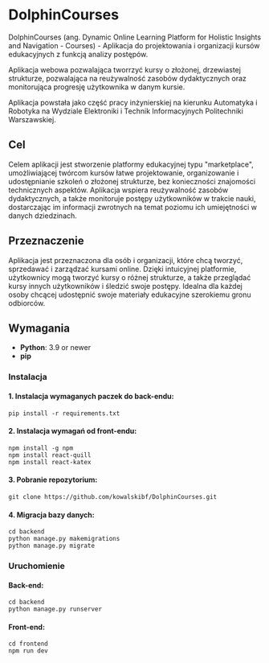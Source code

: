 # DolphinCourses

DolphinCourses (ang. Dynamic Online Learning Platform for Holistic Insights and Navigation - Courses) - Aplikacja do projektowania i organizacji kursów edukacyjnych z funkcją analizy postępów.

Aplikacja webowa pozwalająca tworrzyć kursy o złożonej, drzewiastej strukturze, pozwalająca na reużywalność zasobów dydaktycznych oraz monitorująca progresję użytkownika w danym kursie.

Aplikacja powstała jako część pracy inżynierskiej na kierunku Automatyka i Robotyka na Wydziale Elektroniki i Technik Informacyjnych Politechniki Warszawskiej.

## Cel

Celem aplikacji jest stworzenie platformy edukacyjnej typu "marketplace", umożliwiającej twórcom kursów łatwe projektowanie, organizowanie i udostępnianie szkoleń o złożonej strukturze, bez konieczności znajomości technicznych aspektów. Aplikacja wspiera reużywalność zasobów dydaktycznych, a także monitoruje postępy użytkowników w trakcie nauki, dostarczając im informacji zwrotnych na temat poziomu ich umiejętności w danych dziedzinach.

## Przeznaczenie

Aplikacja jest przeznaczona dla osób i organizacji, które chcą tworzyć, sprzedawać i zarządzać kursami online. Dzięki intuicyjnej platformie, użytkownicy mogą tworzyć kursy o różnej strukturze, a także przeglądać kursy innych użytkowników i śledzić swoje postępy. Idealna dla każdej osoby chcącej udostępnić swoje materiały edukacyjne szerokiemu gronu odbiorców.

## Wymagania

- **Python**: 3.9 or newer
- **pip**

### Instalacja

#### 1. Instalacja wymaganych paczek do back-endu:
  ```
  pip install -r requirements.txt
  ```

#### 2. Instalacja wymagań od front-endu:
  ```
  npm install -g npm
  npm install react-quill
  npm install react-katex
  ```

#### 3. Pobranie repozytorium:
  ```
  git clone https://github.com/kowalskibf/DolphinCourses.git
  ```

#### 4. Migracja bazy danych:
  ```
  cd backend
  python manage.py makemigrations
  python manage.py migrate
  ```

### Uruchomienie

#### Back-end:
  ```
  cd backend
  python manage.py runserver
  ```

#### Front-end:
  ```
  cd frontend
  npm run dev
  ```
